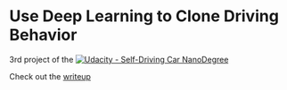 # Use Deep Learning to Clone Driving Behavior

3rd project of the [![Udacity - Self-Driving Car NanoDegree](https://s3.amazonaws.com/udacity-sdc/github/shield-carnd.svg)](http://www.udacity.com/drive)

Check out the [writeup](https://github.com/oleurud/CarND-Behavioral-Cloning-P3/blob/master/writeup_report.md)